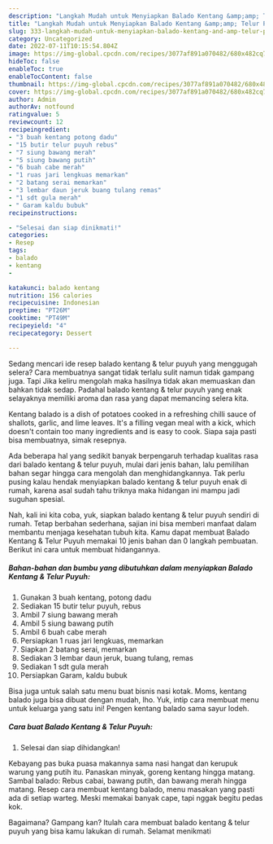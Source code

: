 ```yaml
---
description: "Langkah Mudah untuk Menyiapkan Balado Kentang &amp;amp; Telur PuyuhAnti Ribet"
title: "Langkah Mudah untuk Menyiapkan Balado Kentang &amp;amp; Telur PuyuhAnti Ribet"
slug: 333-langkah-mudah-untuk-menyiapkan-balado-kentang-and-amp-telur-puyuhanti-ribet
category: Uncategorized
date: 2022-07-11T10:15:54.804Z
image: https://img-global.cpcdn.com/recipes/3077af891a070482/680x482cq70/balado-kentang-telur-puyuh-foto-resep-utama.jpg
hideToc: false
enableToc: true
enableTocContent: false
thumbnail: https://img-global.cpcdn.com/recipes/3077af891a070482/680x482cq70/balado-kentang-telur-puyuh-foto-resep-utama.jpg
cover: https://img-global.cpcdn.com/recipes/3077af891a070482/680x482cq70/balado-kentang-telur-puyuh-foto-resep-utama.jpg
author: Admin
authorAv: notfound
ratingvalue: 5
reviewcount: 12
recipeingredient:
- "3 buah kentang potong dadu"
- "15 butir telur puyuh rebus"
- "7 siung bawang merah"
- "5 siung bawang putih"
- "6 buah cabe merah"
- "1 ruas jari lengkuas memarkan"
- "2 batang serai memarkan"
- "3 lembar daun jeruk buang tulang remas"
- "1 sdt gula merah"
- " Garam kaldu bubuk"
recipeinstructions:

- "Selesai dan siap dinikmati!"
categories:
- Resep
tags:
- balado
- kentang
- 

katakunci: balado kentang  
nutrition: 156 calories
recipecuisine: Indonesian
preptime: "PT26M"
cooktime: "PT49M"
recipeyield: "4"
recipecategory: Dessert

---
```



Sedang mencari ide resep balado kentang &amp; telur puyuh yang menggugah selera? Cara membuatnya sangat tidak terlalu sulit namun tidak gampang juga. Tapi Jika keliru mengolah maka hasilnya tidak akan memuaskan dan bahkan tidak sedap. Padahal balado kentang &amp; telur puyuh yang enak selayaknya memiliki aroma dan rasa yang dapat memancing selera kita.


Kentang balado is a dish of potatoes cooked in a refreshing chilli sauce of shallots, garlic, and lime leaves. It&#39;s a filling vegan meal with a kick, which doesn&#39;t contain too many ingredients and is easy to cook. Siapa saja pasti bisa membuatnya, simak resepnya.

Ada beberapa hal yang sedikit banyak berpengaruh terhadap kualitas rasa dari balado kentang &amp; telur puyuh, mulai dari jenis bahan, lalu pemilihan bahan segar hingga cara mengolah dan menghidangkannya. Tak perlu pusing kalau hendak menyiapkan balado kentang &amp; telur puyuh enak di rumah, karena asal sudah tahu triknya maka hidangan ini mampu jadi suguhan spesial.


Nah, kali ini kita coba, yuk, siapkan balado kentang &amp; telur puyuh sendiri di rumah. Tetap berbahan sederhana, sajian ini bisa memberi manfaat dalam membantu menjaga kesehatan tubuh kita. Kamu dapat membuat Balado Kentang &amp; Telur Puyuh memakai 10 jenis bahan dan 0 langkah pembuatan. Berikut ini cara untuk membuat hidangannya.

<!--inarticleads1-->

##### Bahan-bahan dan bumbu yang dibutuhkan dalam menyiapkan Balado Kentang &amp; Telur Puyuh:

1. Gunakan 3 buah kentang, potong dadu
1. Sediakan 15 butir telur puyuh, rebus
1. Ambil 7 siung bawang merah
1. Ambil 5 siung bawang putih
1. Ambil 6 buah cabe merah
1. Persiapkan 1 ruas jari lengkuas, memarkan
1. Siapkan 2 batang serai, memarkan
1. Sediakan 3 lembar daun jeruk, buang tulang, remas
1. Sediakan 1 sdt gula merah
1. Persiapkan  Garam, kaldu bubuk


Bisa juga untuk salah satu menu buat bisnis nasi kotak. Moms, kentang balado juga bisa dibuat dengan mudah, lho. Yuk, intip cara membuat menu untuk keluarga yang satu ini! Pengen kentang balado sama sayur lodeh. 

<!--inarticleads2-->

##### Cara buat Balado Kentang &amp; Telur Puyuh:


1. Selesai dan siap dihidangkan!

Kebayang pas buka puasa makannya sama nasi hangat dan kerupuk warung yang putih itu. Panaskan minyak, goreng kentang hingga matang. Sambal balado: Rebus cabai, bawang putih, dan bawang merah hingga matang. Resep cara membuat kentang balado, menu masakan yang pasti ada di setiap warteg. Meski memakai banyak cape, tapi nggak begitu pedas kok. 

Bagaimana? Gampang kan? Itulah cara membuat balado kentang &amp; telur puyuh yang bisa kamu lakukan di rumah. Selamat menikmati
